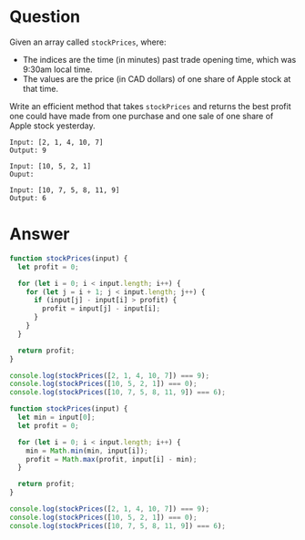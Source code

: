 # Question

Given an array called `stockPrices`, where:

- The indices are the time (in minutes) past trade opening time, which was 9:30am local time.
- The values are the price (in CAD dollars) of one share of Apple stock at that time.

Write an efficient method that takes `stockPrices` and returns the best profit one could have made from one purchase and one sale of one share of Apple stock yesterday.

```
Input: [2, 1, 4, 10, 7] 
Output: 9

Input: [10, 5, 2, 1]
Ouput:

Input: [10, 7, 5, 8, 11, 9]
Output: 6
```

# Answer

```javascript
function stockPrices(input) {
  let profit = 0;

  for (let i = 0; i < input.length; i++) {
    for (let j = i + 1; j < input.length; j++) {
      if (input[j] - input[i] > profit) {
        profit = input[j] - input[i];
      }
    }
  }

  return profit;
}

console.log(stockPrices([2, 1, 4, 10, 7]) === 9);
console.log(stockPrices([10, 5, 2, 1]) === 0);
console.log(stockPrices([10, 7, 5, 8, 11, 9]) === 6);
```

```javascript
function stockPrices(input) {
  let min = input[0];
  let profit = 0;

  for (let i = 0; i < input.length; i++) {
    min = Math.min(min, input[i]);
    profit = Math.max(profit, input[i] - min);
  }

  return profit;
}

console.log(stockPrices([2, 1, 4, 10, 7]) === 9);
console.log(stockPrices([10, 5, 2, 1]) === 0);
console.log(stockPrices([10, 7, 5, 8, 11, 9]) === 6);
```
